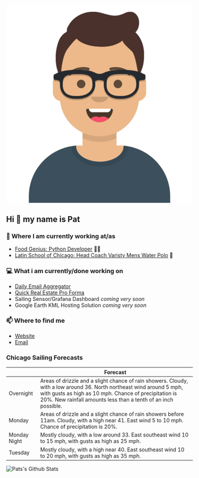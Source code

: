 [![Social banner for p-j-falconer](https://raw.githubusercontent.com/P-J-FALCONER/P-J-FALCONER/master/assets/avataaars.svg)](https://patfalconer.com/)
## Hi :wave: my name is Pat

### 💼 Where I am currently working at/as
- [Food Genius: Python Developer](https://getfoodgenius.com/) 🍔🐍
- [Latin School of Chicago: Head Coach Varisty Mens Water Polo](https://www.latinschool.org/) 🤽


### 💻 What i am currently/done working on
 - [Daily Email Aggregator](https://github.com/P-J-FALCONER/dott_daily_mail)
 - [Quick Real Estate Pro Forma](https://github.com/P-J-FALCONER/henry)
 - Sailing Sensor/Grafana Dashboard *coming very soon*
 - Google Earth KML Hosting Solution *coming very soon*

### 📫 Where to find me
 - [Website](https://patfalconer.com/)
 - [Email](mailto:patrick.j.falconer@gmail.com)


### Chicago Sailing Forecasts
|   | Forecast  |
|---|---|
| Overnight | Areas of drizzle and a slight chance of rain showers. Cloudy, with a low around 36. North northeast wind around 5 mph, with gusts as high as 10 mph. Chance of precipitation is 20%. New rainfall amounts less than a tenth of an inch possible. |
| Monday | Areas of drizzle and a slight chance of rain showers before 11am. Cloudy, with a high near 41. East wind 5 to 10 mph. Chance of precipitation is 20%. |
| Monday Night | Mostly cloudy, with a low around 33. East southeast wind 10 to 15 mph, with gusts as high as 25 mph. |
| Tuesday | Mostly cloudy, with a high near 40. East southeast wind 10 to 20 mph, with gusts as high as 35 mph. |

![Pats's Github Stats](https://github-readme-stats.vercel.app/api?username=p-j-falconer&show_icons=true&theme=radical)
